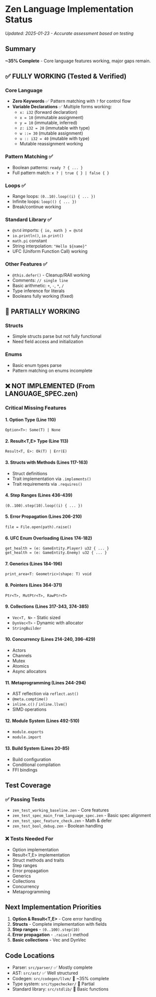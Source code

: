 # Zen Language Implementation Status
*Updated: 2025-01-23 - Accurate assessment based on testing*

## Summary
**~35% Complete** - Core language features working, major gaps remain.

## ✅ FULLY WORKING (Tested & Verified)

### Core Language
- **Zero Keywords** ✅ Pattern matching with `?` for control flow
- **Variable Declarations** ✅ Multiple forms working:
  - `x: i32` (forward declaration)
  - `x = 10` (immutable assignment) 
  - `y = 10` (immutable, inferred)
  - `z: i32 = 20` (immutable with type)
  - `w ::= 30` (mutable assignment)
  - `u :: i32 = 40` (mutable with type)
  - Mutable reassignment working

### Pattern Matching ✅
- Boolean patterns: `ready ? { ... }`
- Full pattern match: `x ? | true { } | false { }`

### Loops ✅  
- Range loops: `(0..10).loop((i) { ... })`
- Infinite loops: `loop(() { ... })`
- Break/continue working

### Standard Library ✅
- `@std` imports: `{ io, math } = @std`
- `io.println()`, `io.print()` 
- `math.pi` constant
- String interpolation: `"Hello ${name}"`
- UFC (Uniform Function Call) working

### Other Features ✅
- `@this.defer()` - Cleanup/RAII working
- Comments: `// single line`
- Basic arithmetic: `+`, `-`, `*`, `/`
- Type inference for literals
- Booleans fully working (fixed)

## 🚧 PARTIALLY WORKING

### Structs
- Simple structs parse but not fully functional
- Need field access and initialization

### Enums  
- Basic enum types parse
- Pattern matching on enums incomplete

## ❌ NOT IMPLEMENTED (From LANGUAGE_SPEC.zen)

### Critical Missing Features

#### 1. Option<T> Type (Line 110)
```zen
Option<T>: Some(T) | None
```

#### 2. Result<T,E> Type (Line 113)
```zen
Result<T, E>: Ok(T) | Err(E)
```

#### 3. Structs with Methods (Lines 117-163)
- Struct definitions
- Trait implementation via `.implements()`
- Trait requirements via `.requires()`

#### 4. Step Ranges (Lines 436-439)
```zen
(0..100).step(10).loop((i) { ... })
```

#### 5. Error Propagation (Lines 206-210)
```zen
file = File.open(path).raise()
```

#### 6. UFC Enum Overloading (Lines 174-182)
```zen
get_health = (e: GameEntity.Player) u32 { ... }
get_health = (e: GameEntity.Enemy) u32 { ... }
```

#### 7. Generics (Lines 184-196)
```zen
print_area<T: Geometric>(shape: T) void
```

#### 8. Pointers (Lines 364-371)
```zen
Ptr<T>, MutPtr<T>, RawPtr<T>
```

#### 9. Collections (Lines 317-343, 374-385)
- `Vec<T, N>` - Static sized
- `DynVec<T>` - Dynamic with allocator
- `StringBuilder`

#### 10. Concurrency (Lines 214-240, 396-429)
- Actors
- Channels  
- Mutex
- Atomics
- Async allocators

#### 11. Metaprogramming (Lines 244-294)
- AST reflection via `reflect.ast()`
- `@meta.comptime()`
- `inline.c()` / `inline.llvm()`
- SIMD operations

#### 12. Module System (Lines 492-510)
- `module.exports`
- `module.import`

#### 13. Build System (Lines 20-85)
- Build configuration
- Conditional compilation
- FFI bindings

## Test Coverage

### ✅ Passing Tests
- `zen_test_working_baseline.zen` - Core features
- `zen_test_spec_main_from_language_spec.zen` - Basic spec alignment
- `zen_test_spec_feature_check.zen` - Math & defer
- `zen_test_bool_debug.zen` - Boolean handling

### ❌ Tests Needed For
- Option<T> implementation
- Result<T,E> implementation  
- Struct methods and traits
- Step ranges
- Error propagation
- Generics
- Collections
- Concurrency
- Metaprogramming

## Next Implementation Priorities

1. **Option<T> & Result<T,E>** - Core error handling
2. **Structs** - Complete implementation with fields
3. **Step ranges** - `(0..100).step(10)`
4. **Error propagation** - `.raise()` method
5. **Basic collections** - Vec and DynVec

## Code Locations
- Parser: `src/parser/` ✅ Mostly complete
- AST: `src/ast/` ✅ Well structured
- Codegen: `src/codegen/llvm/` 🚧 ~35% complete
- Type system: `src/typechecker/` 🚧 Partial
- Standard library: `src/stdlib/` 🚧 Basic functions